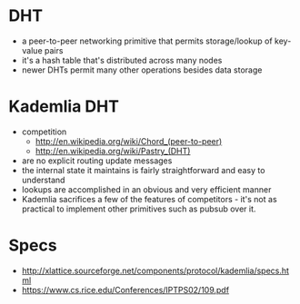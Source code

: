 # DHT
- a peer-to-peer networking primitive that permits storage/lookup of key-value pairs
- it's a hash table that's distributed across many nodes
- newer DHTs permit many other operations besides data storage

# Kademlia DHT
- competition
	- http://en.wikipedia.org/wiki/Chord_(peer-to-peer)
	- http://en.wikipedia.org/wiki/Pastry_(DHT)
- are no explicit routing update messages
- the internal state it maintains is fairly straightforward and easy to understand
- lookups are accomplished in an obvious and very efficient manner
- Kademlia sacrifices a few of the features of competitors - it's not as practical to implement other primitives such as pubsub over it.

# Specs
- http://xlattice.sourceforge.net/components/protocol/kademlia/specs.html
- https://www.cs.rice.edu/Conferences/IPTPS02/109.pdf
